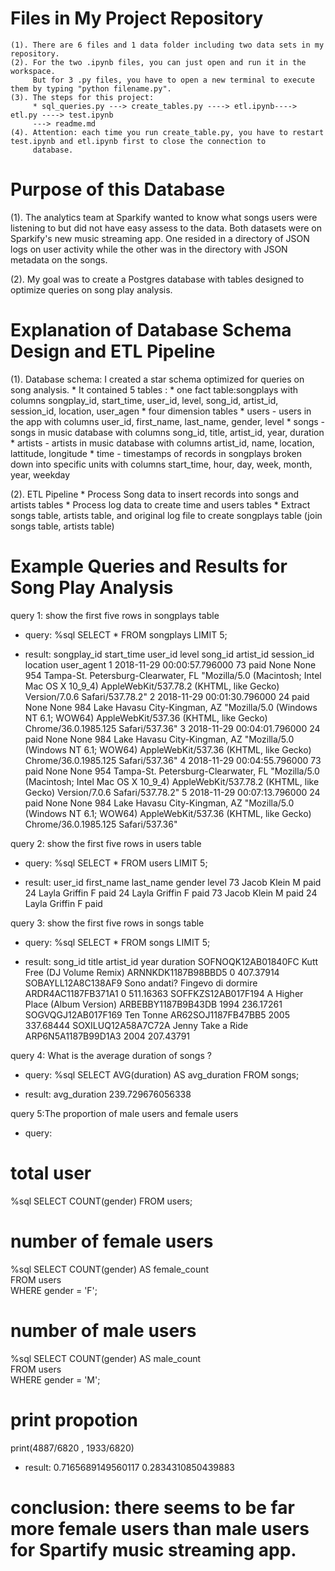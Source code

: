 # Files in My Project Repository
    (1). There are 6 files and 1 data folder including two data sets in my repository.
    (2). For the two .ipynb files, you can just open and run it in the workspace.
         But for 3 .py files, you have to open a new terminal to execute them by typing "python filename.py".
    (3). The steps for this project: 
         * sql_queries.py ---> create_tables.py ----> etl.ipynb----> etl.py ----> test.ipynb
         ---> readme.md
    (4). Attention: each time you run create_table.py, you have to restart test.ipynb and etl.ipynb first to close the connection to   
         database. 

# Purpose of this Database

(1). The analytics team at Sparkify wanted to know what songs users were listening to but did not have easy assess to the data. 
     Both datasets were on Sparkify's new music streaming app. One resided in a directory of JSON logs on user activity while the other 
     was in the directory with JSON metadata on the songs. 

(2). My goal was to create a Postgres database with tables designed to optimize queries on song play analysis. 


# Explanation of Database Schema Design and ETL Pipeline

(1). Database schema: I created a star schema optimized for queries on song analysis. 
     * It contained 5 tables :
     * one fact table:songplays with columns songplay_id, start_time, user_id, level, song_id, artist_id, session_id, location, user_agen
     * four dimension tables
          * users - users in the app with columns user_id, first_name, last_name, gender, level
          * songs - songs in music database with columns song_id, title, artist_id, year, duration
          * artists - artists in music database with columns artist_id, name, location, lattitude, longitude
          * time - timestamps of records in songplays broken down into specific units  with columns start_time, hour, day, week, month, year, weekday
          
(2). ETL Pipeline
    * Process Song data to insert records into songs and artists tables
    * Process log data to create time and users tables
    * Extract songs table, artists table, and original log file to create songplays table (join songs table, artists table)
    
# Example Queries and Results for Song Play Analysis

query 1: show the first five rows in songplays table 
* query:
%sql SELECT * FROM songplays LIMIT 5;

* result: 
songplay_id	start_time	user_id	level	song_id	artist_id	session_id	location	user_agent
1	2018-11-29 00:00:57.796000	73	paid	None	None	954	Tampa-St. Petersburg-Clearwater, FL	"Mozilla/5.0 (Macintosh; Intel Mac OS X 10_9_4) AppleWebKit/537.78.2 (KHTML, like Gecko) Version/7.0.6 Safari/537.78.2"
2	2018-11-29 00:01:30.796000	24	paid	None	None	984	Lake Havasu City-Kingman, AZ	"Mozilla/5.0 (Windows NT 6.1; WOW64) AppleWebKit/537.36 (KHTML, like Gecko) Chrome/36.0.1985.125 Safari/537.36"
3	2018-11-29 00:04:01.796000	24	paid	None	None	984	Lake Havasu City-Kingman, AZ	"Mozilla/5.0 (Windows NT 6.1; WOW64) AppleWebKit/537.36 (KHTML, like Gecko) Chrome/36.0.1985.125 Safari/537.36"
4	2018-11-29 00:04:55.796000	73	paid	None	None	954	Tampa-St. Petersburg-Clearwater, FL	"Mozilla/5.0 (Macintosh; Intel Mac OS X 10_9_4) AppleWebKit/537.78.2 (KHTML, like Gecko) Version/7.0.6 Safari/537.78.2"
5	2018-11-29 00:07:13.796000	24	paid	None	None	984	Lake Havasu City-Kingman, AZ	"Mozilla/5.0 (Windows NT 6.1; WOW64) AppleWebKit/537.36 (KHTML, like Gecko) Chrome/36.0.1985.125 Safari/537.36"

query 2: show the first five rows in users table
* query:
%sql SELECT * FROM users LIMIT 5;

* result:
user_id	first_name	last_name	gender	level
73	Jacob	Klein	M	paid
24	Layla	Griffin	F	paid
24	Layla	Griffin	F	paid
73	Jacob	Klein	M	paid
24	Layla	Griffin	F	paid

query 3: show the first five rows in songs table
* query:
%sql SELECT * FROM songs LIMIT 5;

* result:
song_id	title	artist_id	year	duration
SOFNOQK12AB01840FC	Kutt Free (DJ Volume Remix)	ARNNKDK1187B98BBD5	0	407.37914
SOBAYLL12A8C138AF9	Sono andati? Fingevo di dormire	ARDR4AC1187FB371A1	0	511.16363
SOFFKZS12AB017F194	A Higher Place (Album Version)	ARBEBBY1187B9B43DB	1994	236.17261
SOGVQGJ12AB017F169	Ten Tonne	AR62SOJ1187FB47BB5	2005	337.68444
SOXILUQ12A58A7C72A	Jenny Take a Ride	ARP6N5A1187B99D1A3	2004	207.43791

query 4: What is the average duration of songs ?
* query:
%sql SELECT AVG(duration) AS avg_duration FROM songs;

* result:
avg_duration
239.729676056338


query 5:The proportion of male users and female users
* query:
# total user
%sql SELECT COUNT(gender) FROM users;
# number of female users
%sql SELECT COUNT(gender) AS female_count \
FROM users \
WHERE gender = 'F';  
# number of male users
%sql SELECT COUNT(gender) AS male_count \
FROM users \
WHERE gender = 'M';
# print propotion
print(4887/6820 , 1933/6820)

* result:
0.7165689149560117 0.2834310850439883

# conclusion: there seems to be far more female users than male users for Spartify music streaming app. 


